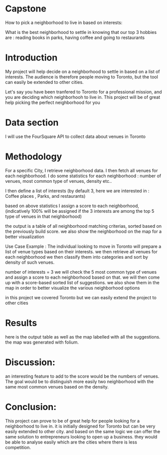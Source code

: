 # Capstone
How to pick a neighborhood to live in based on interests:

What is the best neighborhood to settle in knowing that our top 3 hobbies are :
reading books in parks, having coffee and going to restaurants

# Introduction
My project will help decide on a neighborhood to settle in based on a list of interests.
The audience is therefore people moving to Toronto, but the tool can easily be extended to other cities.

Let's say you have been tranfered to Toronto for a professional mission, and you are deciding which neighborhooh to live in. 
This project will be of great help picking the perfect neighborhood for you

# Data section
I will use the FourSquare API to collect data about venues in Toronto


# Methodology

For a specific City, I retrieve neighborhood data. I then fetch all venues for each neighborhood.
I do some statistics for each neighborhood : number of venues, most common type of venues, density etc..

I then define a list of interests (by default 3, here we are interested in : Coffee places , Parks, and restaurants)

based on above statistics I assign a score to each neighborhood, (indicatively 100% will be assigned if the 3 interests are among the top 5 type of venues in that neighborhood)

the output is a table of all neighborhood matching criterias, sorted based on the previously build score.
we also show the neighborhood on the map for a better visualization

Use Case Example : The individual looking to move in Toronto will prepare a list of venue types based on their interests.
we then retrieve all venues for each neighborhood we then classify them into categories and sort by density of such venues.

number of interests = 3
we will check the 5 most common type of venues and assign a score to each neighborhood based on that.
we will then come up with a score-based sorted list of  suggestions. 
we also show them in the map in order to better visualize the various neighborhood options

in this project we covered Toronto but we can easily extend the project to other cities

# Results
here is the output table as well as the map labelled with all the suggestions. the map was generated with folium.

# Discussion:
an interesting feature to add to the score would be the numbers of venues. 
The goal would be to distinguish more easily two neighborhood with the same most common venues based on the density.

# Conclusion:
This project can prove to be of great help for people looking for a neighborhood to live in. it is initially designed for Toronto but can be very easily extended to other city.
and based on the same logic we can offer the same solution to entrepreneurs looking to open up a business. they would be able to analyse easily which are the cities where there is less competition.
